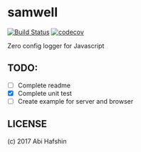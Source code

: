 # samwell
[![Build Status](https://travis-ci.org/abihf/samwell.svg?branch=master)](https://travis-ci.org/abihf/samwell)
[![codecov](https://codecov.io/gh/abihf/samwell/branch/master/graph/badge.svg)](https://codecov.io/gh/abihf/samwell)

Zero config logger for Javascript

## TODO:
  * [ ] Complete readme
  * [x] Complete unit test
  * [ ] Create example for server and browser

## LICENSE
(c) 2017 Abi Hafshin
